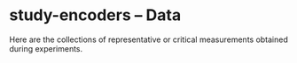 study-encoders – Data
==================================
 Here are the collections of representative or critical measurements obtained during experiments.
